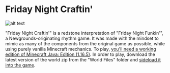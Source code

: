# Friday Night Craftin'
![alt text](https://github.com/danehobrecht/fridaynightcraftin/blob/main/Screenshots/screenshot.png)

"Friday Night Craftin'" is a redstone interpretation of "Friday Night Funkin'", a Newgrounds-originating rhythm game. It was made with the mindset to mimic as many of the components from the original game as possible, while using purely vanilla Minecraft mechanics. To play, [you'll need a working edition of Minecraft Java: Edition (1.16.5)](https://help.minecraft.net/hc/en-us/articles/360034754852-Change-Game-Version-for-Minecraft-Java-Edition). In order to play, download the latest version of the world zip from the "World Files" folder and [sideload it into the game](https://help.minecraft.net/hc/en-us/articles/360053272471-Sideloading-Worlds-into-Minecraft-Java-Edition).
